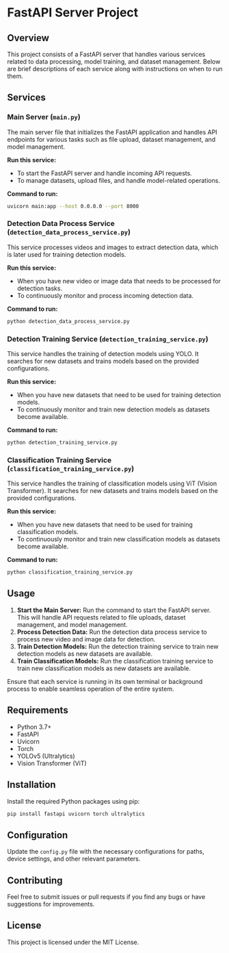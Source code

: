 
# FastAPI Server Project

## Overview
This project consists of a FastAPI server that handles various services related to data processing, model training, and dataset management. Below are brief descriptions of each service along with instructions on when to run them.

## Services

### Main Server (`main.py`)
The main server file that initializes the FastAPI application and handles API endpoints for various tasks such as file upload, dataset management, and model management.

**Run this service:**
- To start the FastAPI server and handle incoming API requests.
- To manage datasets, upload files, and handle model-related operations.

**Command to run:**
```sh
uvicorn main:app --host 0.0.0.0 --port 8000
```

### Detection Data Process Service (`detection_data_process_service.py`)
This service processes videos and images to extract detection data, which is later used for training detection models.

**Run this service:**
- When you have new video or image data that needs to be processed for detection tasks.
- To continuously monitor and process incoming detection data.

**Command to run:**
```sh
python detection_data_process_service.py
```

### Detection Training Service (`detection_training_service.py`)
This service handles the training of detection models using YOLO. It searches for new datasets and trains models based on the provided configurations.

**Run this service:**
- When you have new datasets that need to be used for training detection models.
- To continuously monitor and train new detection models as datasets become available.

**Command to run:**
```sh
python detection_training_service.py
```

### Classification Training Service (`classification_training_service.py`)
This service handles the training of classification models using ViT (Vision Transformer). It searches for new datasets and trains models based on the provided configurations.

**Run this service:**
- When you have new datasets that need to be used for training classification models.
- To continuously monitor and train new classification models as datasets become available.

**Command to run:**
```sh
python classification_training_service.py
```

## Usage
1. **Start the Main Server:** Run the command to start the FastAPI server. This will handle API requests related to file uploads, dataset management, and model management.
2. **Process Detection Data:** Run the detection data process service to process new video and image data for detection.
3. **Train Detection Models:** Run the detection training service to train new detection models as new datasets are available.
4. **Train Classification Models:** Run the classification training service to train new classification models as new datasets are available.

Ensure that each service is running in its own terminal or background process to enable seamless operation of the entire system.

## Requirements
- Python 3.7+
- FastAPI
- Uvicorn
- Torch
- YOLOv5 (Ultralytics)
- Vision Transformer (ViT)

## Installation
Install the required Python packages using pip:
```sh
pip install fastapi uvicorn torch ultralytics
```

## Configuration
Update the `config.py` file with the necessary configurations for paths, device settings, and other relevant parameters.

## Contributing
Feel free to submit issues or pull requests if you find any bugs or have suggestions for improvements.

## License
This project is licensed under the MIT License.
